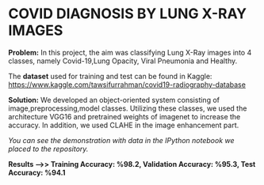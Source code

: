# COVID DIAGNOSIS BY LUNG X-RAY IMAGES
<strong>Problem:</strong> In this project, the aim was classifying Lung X-Ray images into 4 classes, namely Covid-19,Lung Opacity, Viral Pneumonia and Healthy. 

The <strong>dataset</strong> used for training and test can be found in Kaggle: https://www.kaggle.com/tawsifurrahman/covid19-radiography-database

<strong>Solution:</strong> We developed an object-oriented system consisting of image,preprocessing,model classes. Utilizing these classes, we used the architecture VGG16 and pretrained weights of imagenet to increase the accuracy. In addition, we used CLAHE in the image enhancement part. 

<em>You can see the demonstration with data in the IPython notebook we placed to the repository.</em>

<b>Results -->> Training Accuracy: %98.2, Validation Accuracy: %95.3, Test Accuracy: %94.1 
